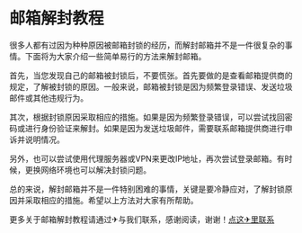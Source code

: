 # 邮箱解封教程

很多人都有过因为种种原因被邮箱封锁的经历，而解封邮箱并不是一件很复杂的事情。下面将为大家介绍一些简单易行的方法来解封邮箱。

首先，当您发现自己的邮箱被封锁后，不要慌张。首先要做的是查看邮箱提供商的规定，了解被封锁的原因。一般来说，邮箱被封锁是因为频繁登录错误、发送垃圾邮件或其他违规行为。

其次，根据封锁原因采取相应的措施。如果是因为频繁登录错误，可以尝试找回密码或进行身份验证来解封。如果是因为发送垃圾邮件，需要联系邮箱提供商进行申诉并说明情况。

另外，也可以尝试使用代理服务器或VPN来更改IP地址，再次尝试登录邮箱。有时候，更换网络环境也可以解决封锁问题。

总的来说，解封邮箱并不是一件特别困难的事情，关键是要冷静应对，了解封锁原因并采取相应的措施。希望以上方法对大家有所帮助。

更多关于邮箱解封教程请通过✈与我们联系，感谢阅读，谢谢！[点这✈里联系](https://c.k02.cc)